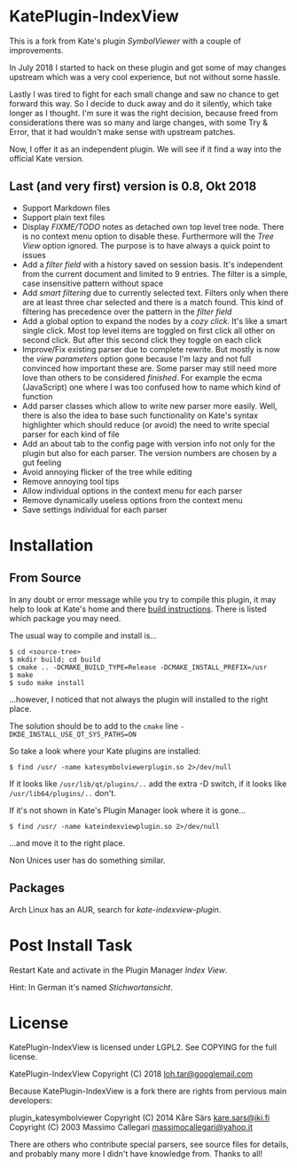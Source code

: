 KatePlugin-IndexView
======================

This is a fork from Kate's plugin *SymbolViewer* with a couple of improvements.

In July 2018 I started to hack on these plugin and got some of may changes
upstream which was a very cool experience, but not without some hassle.

Lastly I was tired to fight for each small change and saw no chance to get
forward this way. So I decide to duck away and do it silently, which take longer
as I thought. I'm sure it was the right decision, because freed from
considerations there was so many and large changes, with some Try & Error, that
it had wouldn't make sense with upstream patches.

Now, I offer it as an independent plugin. We will see if it find a way into the
official Kate version.


Last (and very first) version is 0.8, Okt 2018
------------------------------------------------

  - Support Markdown files
  - Support plain text files
  - Display *FIXME/TODO* notes as detached own top level tree node. There is no
    context menu option to disable these. Furthermore will the *Tree View*
    option ignored. The purpose is to have always a quick point to issues
  - Add a *filter field* with a history saved on session basis. It's independent
    from the current document and limited to 9 entries. The filter is a simple,
    case insensitive pattern without space
  - Add *smart filtering* due to currently selected text. Filters only when
    there are at least three char selected and there is a match found. This kind
    of filtering has precedence over the pattern in the *filter field*
  - Add a global option to expand the nodes by a *cozy click*. It's like a smart
    single click. Most top level items are toggled on first click all other on
    second click. But after this second click they toggle on each click
  - Improve/Fix existing parser due to complete rewrite. But mostly is now the
    *view parameters* option gone because I'm lazy and not full convinced how
    important these are. Some parser may still need more love than others to be
    considered *finished*. For example the ecma (JavaScript) one where I was too
    confused how to name which kind of function
  - Add parser classes which allow to write new parser more easily. Well, there
    is also the idea to base such functionality on Kate's syntax highlighter
    which should reduce (or avoid) the need to write special parser for each
    kind of file
  - Add an about tab to the config page with version info not only for the plugin
    but also for each parser. The version numbers are chosen by a gut feeling
  - Avoid annoying flicker of the tree while editing
  - Remove annoying tool tips
  - Allow individual options in the context menu for each parser
  - Remove dynamically useless options from the context menu
  - Save settings individual for each parser


Installation
==============

From Source
-------------

In any doubt or error message while you try to compile this plugin, it may help
to look at Kate's home and there [build instructions](https://kate-editor.org/build-it/).
There is listed which package you may need.

The usual way to compile and install is...

    $ cd <source-tree>
    $ mkdir build; cd build
    $ cmake .. -DCMAKE_BUILD_TYPE=Release -DCMAKE_INSTALL_PREFIX=/usr
    $ make
    $ sudo make install

...however, I noticed that not always the plugin will installed to the right place.

The solution should be to add to the `cmake` line `-DKDE_INSTALL_USE_QT_SYS_PATHS=ON`

So take a look where your Kate plugins are installed:

    $ find /usr/ -name katesymbolviewerplugin.so 2>/dev/null

If it looks like `/usr/lib/qt/plugins/..` add the extra -D switch, if it looks
like `/usr/lib64/plugins/..` don't.

If it's not shown in Kate's Plugin Manager look where it is gone...

    $ find /usr/ -name kateindexviewplugin.so 2>/dev/null

...and move it to the right place.

Non Unices user has do something similar.


Packages
----------

Arch Linux has an AUR, search for *kate-indexview-plugin*.


Post Install Task
===================

Restart Kate and activate in the Plugin Manager *Index View*.

Hint: In German it's named *Stichwortansicht*.


License
=========

KatePlugin-IndexView is licensed under LGPL2. See COPYING for the full license.

KatePlugin-IndexView
Copyright (C) 2018 loh.tar@googlemail.com

Because KatePlugin-IndexView is a fork there are rights from pervious main
developers:

plugin_katesymbolviewer
Copyright (C) 2014 Kåre Särs <kare.sars@iki.fi>
Copyright (C) 2003 Massimo Callegari <massimocallegari@yahoo.it>

There are others who contribute special parsers, see source files for details,
and probably many more I didn't have knowledge from. Thanks to all!
